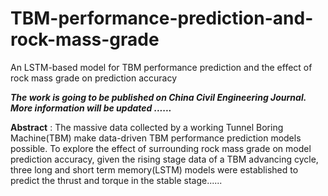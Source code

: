 # TBM-performance-prediction-and-rock-mass-grade
An LSTM-based model for TBM performance prediction and the effect of rock mass grade on prediction accuracy

***The work is going to be published on China Civil Engineering Journal. More information will be updated ......***

**Abstract** : The massive data collected by a working Tunnel Boring Machine(TBM) make data-driven TBM performance prediction models possible. To explore the effect of surrounding rock mass grade on model prediction accuracy, given the rising stage data of a TBM advancing cycle, three long and short term memory(LSTM) models were established to predict the thrust and torque in the stable stage......
